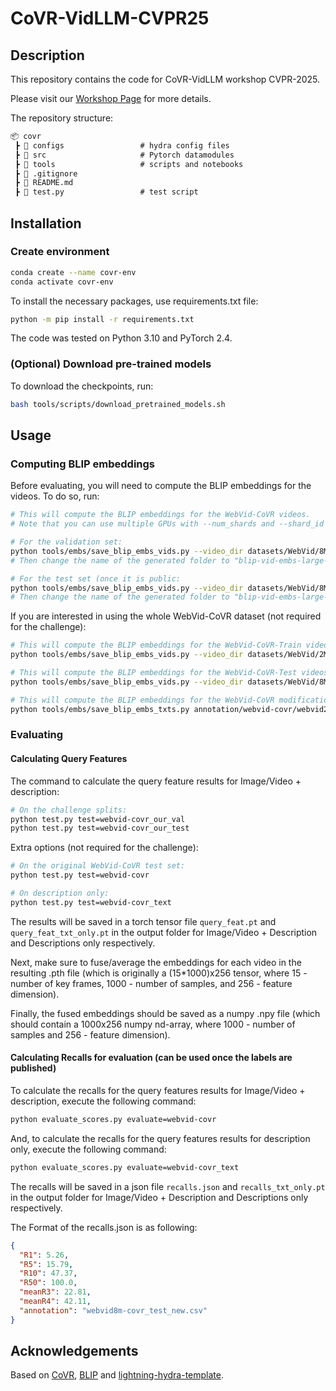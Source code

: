 # CoVR-VidLLM-CVPR25



## Description
This repository contains the code for CoVR-VidLLM workshop CVPR-2025.

Please visit our [Workshop Page]() for more details.

The repository structure: 

```markdown
📦 covr
 ┣ 📂 configs                 # hydra config files
 ┣ 📂 src                     # Pytorch datamodules
 ┣ 📂 tools                   # scripts and notebooks
 ┣ 📜 .gitignore
 ┣ 📜 README.md
 ┣ 📜 test.py                 # test script

 ```

## Installation

### Create environment

```bash
conda create --name covr-env
conda activate covr-env
```

To install the necessary packages, use requirements.txt file:
```bash
python -m pip install -r requirements.txt
```

The code was tested on Python 3.10 and PyTorch 2.4.


### (Optional) Download pre-trained models

To download the checkpoints, run:
```bash
bash tools/scripts/download_pretrained_models.sh
```



## Usage

### Computing BLIP embeddings

Before evaluating, you will need to compute the BLIP embeddings for the videos. To do so, run:
```bash
# This will compute the BLIP embeddings for the WebVid-CoVR videos. 
# Note that you can use multiple GPUs with --num_shards and --shard_id

# For the validation set:
python tools/embs/save_blip_embs_vids.py --video_dir datasets/WebVid/8M/train --todo_ids validation_set.csv
# Then change the name of the generated folder to "blip-vid-embs-large-all_ours_val"

# For the test set (once it is public:
python tools/embs/save_blip_embs_vids.py --video_dir datasets/WebVid/8M/train --todo_ids test_set.csv
# Then change the name of the generated folder to "blip-vid-embs-large-all_ours_test"
```


If you are interested in using the whole WebVid-CoVR dataset (not required for the challenge):
```bash
# This will compute the BLIP embeddings for the WebVid-CoVR-Train videos.
python tools/embs/save_blip_embs_vids.py --video_dir datasets/WebVid/2M/train --todo_ids annotation/webvid-covr/webvid2m-covr_train.csv 

# This will compute the BLIP embeddings for the WebVid-CoVR-Test videos.
python tools/embs/save_blip_embs_vids.py --video_dir datasets/WebVid/8M/train --todo_ids annotation/webvid-covr/webvid8m-covr_test.csv 

# This will compute the BLIP embeddings for the WebVid-CoVR modifications text. Only needed if using the caption retrieval loss (model/loss_terms=si_ti+si_tc).
python tools/embs/save_blip_embs_txts.py annotation/webvid-covr/webvid2m-covr_train.csv datasets/WebVid/2M/blip-vid-embs-large-all
```

### Evaluating

#### Calculating Query Features

The command to calculate the query feature results for Image/Video + description:
```bash
# On the challenge splits:
python test.py test=webvid-covr_our_val
python test.py test=webvid-covr_our_test
```

Extra options (not required for the challenge):
```bash
# On the original WebVid-CoVR test set:
python test.py test=webvid-covr

# On description only:
python test.py test=webvid-covr_text
```

The results will be saved in a torch tensor file `query_feat.pt` and `query_feat_txt_only.pt` in the output folder for Image/Video + Description and Descriptions only respectively.

Next, make sure to fuse/average the embeddings for each video in the resulting .pth file (which is originally a (15*1000)x256 tensor, where 15 - number of key frames, 1000 - number of samples, and 256 - feature dimension).

Finally, the fused embeddings should be saved as a numpy .npy file (which should contain a 1000x256 numpy nd-array, where 1000 - number of samples and 256 - feature dimension).


#### Calculating Recalls for evaluation (can be used once the labels are published)

To calculate the recalls for the query features results for Image/Video + description, execute the following command:
```bash
python evaluate_scores.py evaluate=webvid-covr
```

And, to calculate the recalls for the query features results for description only, execute the following command:
```bash
python evaluate_scores.py evaluate=webvid-covr_text
```

The recalls will be saved in a json file `recalls.json` and `recalls_txt_only.pt` in the output folder for Image/Video + Description and Descriptions only respectively.

The Format of the recalls.json is as following:
```json
{
  "R1": 5.26,
  "R5": 15.79,
  "R10": 47.37,
  "R50": 100.0,
  "meanR3": 22.81,
  "meanR4": 42.11,
  "annotation": "webvid8m-covr_test_new.csv"
}
```


## Acknowledgements
Based on [CoVR](https://github.com/lucas-ventura/CoVR), [BLIP](https://github.com/salesforce/BLIP/) and [lightning-hydra-template](https://github.com/ashleve/lightning-hydra-template/tree/main).

